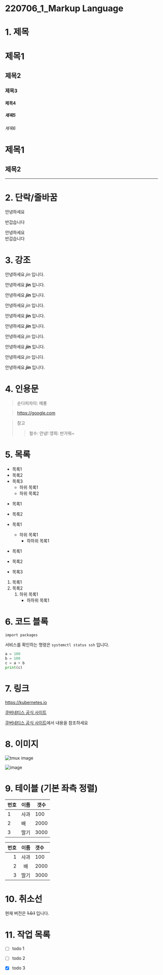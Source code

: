 220706_1_Markup Language
===

# 1. 제목

# 제목1
## 제목2
### 제목3
#### 제목4
##### 제목5
###### 제목6


제목1
===

제목2
---

---

# 2. 단락/줄바꿈

안녕하세요

반갑습니다

안녕하세요  
반갑습니다


# 3. 강조

안녕하세요 *jin* 입니다.

안녕하세요 **jin** 입니다.

안녕하세요 ***jin*** 입니다.

안녕하세요 _jin_ 입니다.

안녕하세요 __jin__ 입니다.

안녕하세요 ___jin___ 입니다.

안녕하세요 *_jin_* 입니다.

안녕하세요 *__jin__* 입니다.

안녕하세요 _*jin*_ 입니다.

안녕하세요 __*jin*__ 입니다.


# 4. 인용문

> 순다피차이: 메롱

> https://google.com

> 참고
> > 철수: 안녕!
> > 영희: 반가워~

# 5. 목록

- 목록1
- 목록2
- 목록3
  - 하위 목록1
  - 하위 목록2

* 목록1
* 목록2

* 목록1
  - 하위 목록1
    + 하하위 목록1

- 목록1
* 목록2
+ 목록3

1. 목록1
2. 목록2
   1. 하위 목록1
      - 하하위 목록1


# 6. 코드 블록

`import packages`

서비스를 확인하는 명령은 `systemctl status ssh` 입니다.

```python
a = 100
b = 100
c = a + b
print(c)
```

# 7. 링크

https://kubernetes.io

[쿠버네티스 공식 사이트](https://kubernetes.io)

[쿠버네티스 공식 사이트](https://kubernetes.io)에서 내용을 참조하세요

# 8. 이미지
![tmux image](https://upload.wikimedia.org/wikipedia/commons/thumb/3/35/Tux.svg/202px-Tux.svg.png)

![image](file:///a/b/c/.jpg)

# 9. 테이블 (기본 좌측 정렬)
|번호|이름|갯수|
|-|-|-|
|1|사과|100|
|2|배|2000|
|3|딸기|3000|

|번호|이름|갯수|
|-:|:-:|:-|
|1|사과|100|
|2|배|2000|
|3|딸기|3000|

# 10. 취소선

현재 버전은 ~~1.0.1~~ 입니다.

# 11. 작업 목록

- [ ]  todo 1
- [ ]  todo 2
- [X]  todo 3

